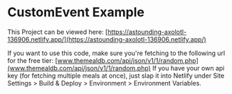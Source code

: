 # CustomEvent Example

This Project can be viewed here: [https://astounding-axolotl-136906.netlify.app/](https://astounding-axolotl-136906.netlify.app/)

If you want to use this code, make sure you're fetching to the following url for the free tier: [www.themealdb.com/api/json/v1/1/random.php](www.themealdb.com/api/json/v1/1/random.php)
If you have your own api key (for fetching multiple meals at once), just slap it into Netlify under Site Settings > Build & Deploy > Environment > Environment Variables.